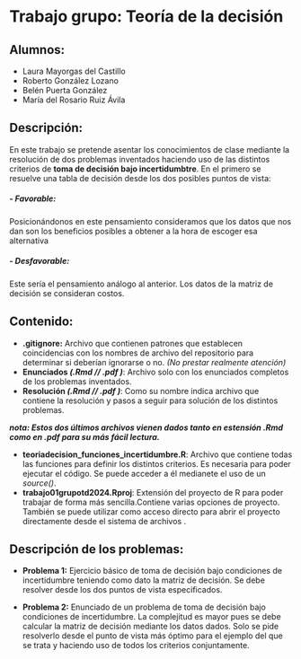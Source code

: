 # Trabajo grupo: Teoría de la decisión
## Alumnos: 
- Laura Mayorgas del Castillo
- Roberto González Lozano
- Belén Puerta González
- María del Rosario Ruiz Ávila

## Descripción: 
En este trabajo se pretende asentar los conocimientos de clase mediante la resolución de dos problemas inventados haciendo uso de las distintos criterios de **toma de decisión bajo incertidumbtre**. 
En el primero se resuelve una tabla de decisión desde los dos posibles puntos de vista: 
	
 ##### **- Favorable:** 
 Posicionándonos en este pensamiento consideramos que los datos que nos dan son los beneficios posibles a obtener a la hora de escoger esa alternativa 
 ##### 	**- Desfavorable:**
  Este sería el pensamiento análogo al anterior. Los datos de la matriz de decisión se consideran costos. 

## Contenido: 
- **.gitignore:** Archivo que contienen patrones que establecen coincidencias con los nombres de archivo del repositorio para determinar si deberían ignorarse o no.
  *(No prestar realmente atención)*
- **Enunciados *(.Rmd // .pdf )***: Archivo solo con los enunciados completos de los problemas inventados.
- **Resolución *(.Rmd // .pdf )***: Como su nombre indica archivo que contiene la resolución y pasos a seguir para solución de los distintos problemas.

***nota: Estos dos últimos archivos vienen dados tanto en estensión .Rmd como en .pdf para su más fácil lectura.***
- **teoriadecision_funciones_incertidumbre.R**: Archivo que contiene todas las funciones para definir los distintos criterios. Es necesaria para poder ejecutar el código. Se puede acceder a él medianete el uso de un *source()*.
- **trabajo01grupotd2024.Rproj**: Extensión del proyecto de R para poder trabajar de forma más sencilla.Contiene varias opciones de proyecto. También se puede utilizar como acceso directo para abrir el proyecto directamente desde el sistema de archivos .


## Descripción de los problemas:
- **Problema 1:** Ejercicio básico de toma de decisión bajo condiciones de incertidumbre teniendo como dato la matriz de decisión. Se debe resolver desde los dos puntos de vista especificados.
 
- **Problema 2:** Enunciado de un problema de toma de decisión bajo condiciones de incertidumbre. La complejitud es mayor pues se debe calcular la matriz de decisión mediante los datos dados. Solo se pide resolverlo desde el punto de vista más óptimo para el ejemplo del que se trata y haciendo uso de todos los criterios conjuntamente. 
